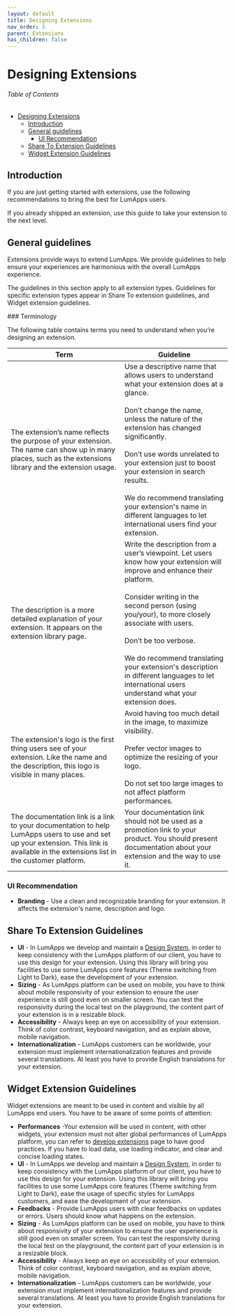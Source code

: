 ```yaml
---
layout: default
title: Designing Extensions
nav_order: 3
parent: Extensions
has_children: false
---
```


# Designing Extensions

<h6>Table of Contents</h6>

- [Designing Extensions](#designing-extensions)
  - [Introduction](#introduction)
  - [General guidelines](#general-guidelines)
    - [UI Recommendation](#ui-recommendation)
  - [Share To Extension Guidelines](#share-to-extension-guidelines)
  - [Widget Extension Guidelines](#widget-extension-guidelines)

## Introduction
If you are just getting started with extensions, use the following recommendations to bring the best for LumApps users. 

If you already shipped an extension, use this guide to take your extension to the next level.

## General guidelines
Extensions provide ways to extend LumApps. We provide guidelines to help ensure your experiences are harmonious with the overall LumApps experience. 

The guidelines in this section apply to all extension types. Guidelines for specific extension types appear in Share To extension guidelines, and Widget extension guidelines.


### Terminology

The following table contains terms you need to understand when you’re designing an extension.

| Term                                                                                                                                                                       | Guideline |
| -------------------------------------------------------------------------------------------------------------------------------------------------------------------------- | --------- |
| The extension’s name reflects the purpose of your extension. The name can show up in many places, such as the extensions library and the extension usage. |  Use a descriptive name that allows users to understand what your extension does at a glance.<br/><br/>Don’t change the name, unless the nature of the extension has changed significantly.<br/><br/> Don’t use words unrelated to your extension just to boost your extension in search results.<br/><br/> We do recommend translating your extension's name in different languages to let international users find your extension.|
| The description is a more detailed explanation of your extension. It appears on the extension library page. | Write the description from a user’s viewpoint. Let users know how your extension will improve and enhance their platform.<br/><br/>Consider writing in the second person (using you/your), to more closely associate with users.<br/><br/> Don’t be too verbose.<br/><br/> We do recommend translating your extension's description in different languages to let international users understand what your extension does.|
| The extension's logo is the first thing users see of your extension. Like the name and the description, this logo is visible in many places. | Avoid having too much detail in the image, to maximize visibility.<br/><br/> Prefer vector images to optimize the resizing of your logo.<br/><br/> Do not set too large images to not affect platform performances.|
| The documentation link is a link to your documentation to help LumApps users to use and set up your extension. This link is available in the extensions list in the customer platform. | Your documentation link should not be used as a promotion link to your product. You should present documentation about your extension and the way to use it.|


### UI Recommendation
 - **Branding** - Use a clean and recognizable branding for your extension. It affects the extension's name, description and logo.

## Share To Extension Guidelines
 - **UI** - In LumApps we develop and maintain a [Design System](https://design.lumapps.com/), in order to keep consistency with the LumApps platform of our client, you have to use this design for your extension. Using this library will bring you facilities to use some LumApps core features (Theme switching from Light to Dark), ease the development of your extension.
 - **Sizing** - As LumApps platform can be used on mobile, you have to think about mobile responsivity of your extension to ensure the user experience is still good even on smaller screen. You can test the responsivity during the local test on the playground, the content part of your extension is in a resizable block. 
 - **Accessibility** - Always keep an eye on accessibility of your extension. Think of color contrast, keyboard navigation, and as explain above, mobile navigation.
 - **Internationalization** - LumApps customers can be worldwide, your extension must implement internationalization features and provide several translations. At least you have to provide English translations for your extension.

## Widget Extension Guidelines
Widget extensions are meant to be used in content and visible by all LumApps end users. You have to be aware of some points of attention: 
 - **Performances** -Your extension will be used in content, with other widgets, your extension must not alter global performances of LumApps platform, you can refer to [develop extensions](develop-extensions.md) page to have good practices. If you have to load data, use loading indicator, and clear and concise loading states.
 - **UI** - In LumApps we develop and maintain a [Design System](https://design.lumapps.com/), in order to keep consistency with the LumApps platform of our client, you have to use this design for your extension. Using this library will bring you facilities to use some LumApps core features (Theme switching from Light to Dark), ease the usage of specific styles for LumApps customers, and ease the development of your extension.
 - **Feedbacks** - Provide LumApps users with clear feedbacks on updates or errors. Users should know what happens on the extension.
 - **Sizing** - As LumApps platform can be used on mobile, you have to think about responsivity of your extension to ensure the user experience is still good even on smaller screen. You can test the responsivity during the local test on the playground, the content part of your extension is in a resizable block. 
 - **Accessibility** - Always keep an eye on accessibility of your extension. Think of color contrast, keyboard navigation, and as explain above, mobile navigation.
 - **Internationalization** - LumApps customers can be worldwide, your extension must implement internationalization features and provide several translations. At least you have to provide English translations for your extension.

